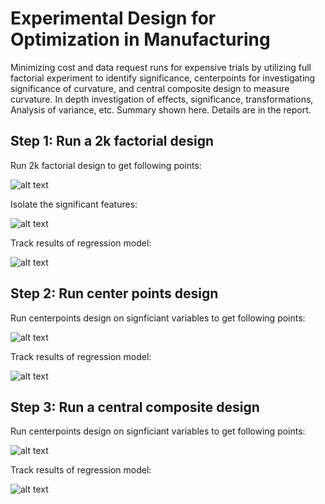 # Experimental Design for Optimization in Manufacturing

Minimizing cost and data request runs for expensive trials by utilizing full factorial experiment to identify significance, centerpoints for investigating significance of curvature, and central composite design to measure curvature.  In depth investigation of effects, significance, transformations, Analysis of variance, etc.  Summary shown here.  Details are in the report.



## Step 1:  Run a 2k factorial design

Run 2k factorial design to get following points:

![alt text](https://github.com/jamcdon4/Optimization-Experimental-Design/blob/main/images/design_factorial.png)

Isolate the significant features:

![alt text](https://github.com/jamcdon4/Optimization-Experimental-Design/blob/main/images/screen_factorial.JPG)

Track results of regression model:

![alt text](https://github.com/jamcdon4/Optimization-Experimental-Design/blob/main/images/results_factorial.JPG)

## Step 2:  Run center points design

Run centerpoints design on signficiant variables to get following points:

![alt text](https://github.com/jamcdon4/Optimization-Experimental-Design/blob/main/images/design_centerpoints.png)

Track results of regression model:

![alt text](https://github.com/jamcdon4/Optimization-Experimental-Design/blob/main/images/results_centerpoints.JPG)

## Step 3:  Run a central composite design

Run centerpoints design on signficiant variables to get following points:

![alt text](https://github.com/jamcdon4/Optimization-Experimental-Design/blob/main/images/design_composite.png)

Track results of regression model:

![alt text](https://github.com/jamcdon4/Optimization-Experimental-Design/blob/main/images/results_composite.png)
